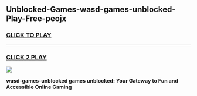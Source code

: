 
## Unblocked-Games-wasd-games-unblocked-Play-Free-peojx
<h3>
<a href="https://premium76.site?title=wasd-games-unblocked&ref=23A">CLICK TO PLAY</a></h3>
<hr>

<h3>
<a href="https://premium76.site?title=wasd-games-unblocked&ref=23A">CLICK 2 PLAY</a>
  
</h3>

<a href="https://premium76.site?title=wasd-games-unblocked&ref=23A"><img src="https://clearcache.store/games.png"></a>


**wasd-games-unblocked games unblocked: Your Gateway to Fun and Accessible Online Gaming**
